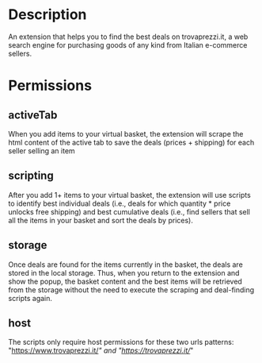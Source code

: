 # Description

An extension that helps you to find the best deals on trovaprezzi.it, a web search engine for purchasing goods of any kind from Italian e-commerce sellers.

# Permissions

## activeTab

When you add items to your virtual basket, the extension will scrape the html content of the active tab to save the deals (prices + shipping) for each seller selling an item

## scripting

After you add 1+ items to your virtual basket, the extension will use scripts to identify best individual deals (i.e., deals for which quantity * price unlocks free shipping) and best cumulative deals (i.e., find sellers that sell all the items in your basket and sort the deals by prices). 

## storage

Once deals are found for the items currently in the basket, the deals are stored in the local storage. Thus, when you return to the extension and show the popup, the basket content and the best items will be retrieved from the storage without the need to execute the scraping and deal-finding scripts again.

## host

The scripts only require host permissions for these two urls patterns: "https://www.trovaprezzi.it/*" and "https://trovaprezzi.it/*"